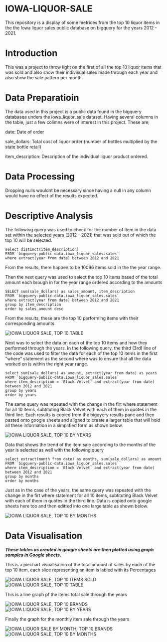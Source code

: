 # IOWA-LIQUOR-SALE

This repository is a display of some metrices from the top 10 liquor items in the the Iowa liquor sales public database on bigquery for the years 2012 - 2021.


# Introduction

This was a project to throw light on the first of all the top 10 liquor items that was sold and also show their indivisual sales made through each year and also show the sale pattern per month.


# Data Preparatioin

The data used in this project is a public data found in the bigquery databasea unders the iowa_liquor_sale dataset. Having several columns in the table, just a few colimns were of interest in this project. These are;

date: Date of order

sale_dollars: Total cost of liquor order (number of bottles multiplied by the state bottle retail)

item_description: Description of the individual liquor product ordered.


# Data Processing

Dropping nulls wouldnt be necessary since having a null in any column would have no effect of the results expected. 

# Descriptive Analysis

The following query was used to check for the number of item in the data set within the selected years (2012 - 2021) that was sold out of which the top 10 will be selected.

```
select distinct(item_description)
FROM `bigquery-public-data.iowa_liquor_sales.sales`
where extract(year from date) between 2012 and 2021
```

From the results, there happen to be 10096 items sold in the the year range.

Then the next query was used to select the top 10 items based of the total amount each brough in for the year range ordered according to the amounts

```
SELECT sum(sale_dollars) as sales_amount, item_description  
FROM `bigquery-public-data.iowa_liquor_sales.sales` 
where extract(year from date) between 2012 and 2021
group by item_description
order by sales_amount desc
```
From the results, these are the top 10 performing items with their corresponding amounts

![IOWA LIQUOR SALE, TOP 10 TABLE](https://user-images.githubusercontent.com/107520777/177021000-c7c7b27c-a3c6-4bb2-ac5e-115dadac61f4.PNG)

Next was to select the data on each of the top 10 items and how they performed through the years. In the following query, the third (3rd) line of the code was used to filter the data for each of the top 10 items in the first "where" statement as the second where was to ensure that all the data worked on is within the right year range.

```
select sum(sale_dollars) as amount, extract(year from date) as years
FROM `bigquery-public-data.iowa_liquor_sales.sales`
where item_description = 'Black Velvet' and extract(year from date) between 2012 and 2021
group by years
order by years
```
The same query was repeated with the change in the firt where statement for all 10 items, subtituting Black Velvet with each of them in quotes in the third line. Each results is copied from the bigqyery results pane and then pasted onto google sheets and aligned to create a larger table that will hold all these information in a simplified form as shown below.

![IOWA LIQUOR SALE, TOP 10 BY YEARS](https://user-images.githubusercontent.com/107520777/177021273-0807cf54-cada-45b8-bcb4-137955441ed1.PNG)


Data that shows the trend of the item sale according to the months of the year is selected as well with the following query

```
select extract(month from date) as months, sum(sale_dollars) as amount
FROM `bigquery-public-data.iowa_liquor_sales.sales`
where item_description = 'Black Velvet' and extract(year from date) between 2012 and 2021
group by months
order by months
```

Just as in the case of the years, the same query was repeated with the change in the firt where statement for all 10 items, subtituting Black Velvet with each of them in quotes in the third line. Data is copied onto google sheets here too and then editted into one large table as shown below.

![IOWA LIQUOR SALE, TOP 10 BY MONTHS](https://user-images.githubusercontent.com/107520777/177021675-ec7770e7-557f-4765-8b86-7a94b45c59b1.PNG)



# Data Visualisation

***These tables as created in google sheets are then plotted using graph samples in Google sheets.***

This is a piechart visualisation of the total amount of sales by each of the top 10 item, each slice representing an item is labled with its Percentages 

![IOWA LIQUOR SALE, TOP 10 ITEMS SOLD](https://user-images.githubusercontent.com/107520777/177021870-71d4bc3b-5ce2-4cfd-8a6a-dd1b8524a3d3.png)
![IOWA LIQUOR SALE, TOP 10 TABLE](https://user-images.githubusercontent.com/107520777/177021881-48ff4df0-d30a-497c-b4a8-8d0659616aae.PNG)

This is a line graph pf the items total sale through the years

![IOWA LIQUOR SALE, TOP 10 BRANDS](https://user-images.githubusercontent.com/107520777/177021908-3f688d1e-cda9-4b02-8b03-56b0d018c299.png)
![IOWA LIQUOR SALE, TOP 10 BY YEARS](https://user-images.githubusercontent.com/107520777/177021921-a8dd55ed-6716-43c9-8e08-6a7048c97617.PNG)

Finally the graph for the monthly item sale through the years

![IOWA LIQUOR SALE BY MONTH, TOP 10 BRANDS](https://user-images.githubusercontent.com/107520777/177021943-fbad49b3-bf27-43f8-9fd6-235c64390bfb.png)
![IOWA LIQUOR SALE, TOP 10 BY MONTHS](https://user-images.githubusercontent.com/107520777/177021951-7f82d56f-9f3c-4c21-9e9b-f77ddf144501.PNG)


















